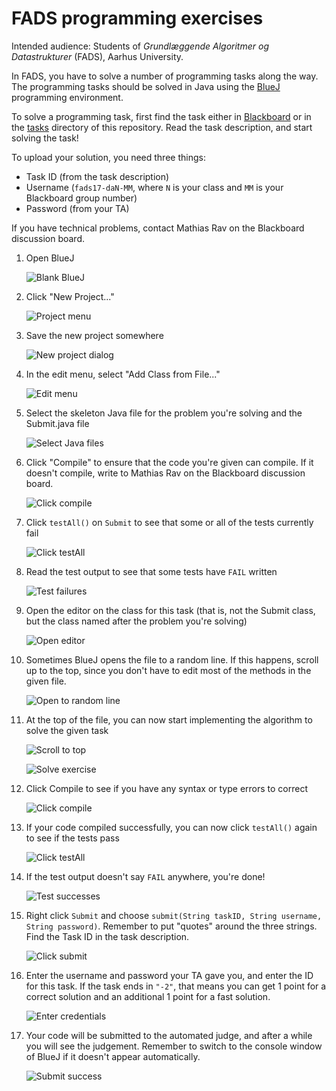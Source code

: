 FADS programming exercises
==========================

Intended audience: Students of *Grundlæggende Algoritmer og Datastrukturer* (FADS), Aarhus University.

In FADS, you have to solve a number of programming tasks along the way.
The programming tasks should be solved in Java using the [BlueJ](https://www.bluej.org/) programming environment.

To solve a programming task, first find the task either in
[Blackboard](https://blackboard.au.dk/webapps/blackboard/execute/launcher?type=Course&id=_66529_1)
or in the [tasks](tasks) directory of this repository.
Read the task description, and start solving the task!

To upload your solution, you need three things:

  * Task ID (from the task description)
  * Username (`fads17-daN-MM`, where `N` is your class and `MM` is your Blackboard group number)
  * Password (from your TA)

If you have technical problems, contact Mathias Rav on the Blackboard discussion board.

1. Open BlueJ

   ![Blank BlueJ](screenshots/001-blank-bluej.png)

1. Click "New Project..."

   ![Project menu](screenshots/002-project-menu.png)

1. Save the new project somewhere

   ![New project dialog](screenshots/003-new-project-dialog.png)

1. In the edit menu, select "Add Class from File..."

   ![Edit menu](screenshots/004-edit-menu.png)

1. Select the skeleton Java file for the problem you're solving and the Submit.java file

   ![Select Java files](screenshots/005-select-java-files.png)

1. Click "Compile" to ensure that the code you're given can compile. If it doesn't compile, write to Mathias Rav on the Blackboard discussion board.

   ![Click compile](screenshots/006-click-compile.png)

1. Click `testAll()` on `Submit` to see that some or all of the tests currently fail

   ![Click testAll](screenshots/007-click-testall.png)

1. Read the test output to see that some tests have `FAIL` written

   ![Test failures](screenshots/008-test-failures.png)

1. Open the editor on the class for this task (that is, not the Submit class, but the class named after the problem you're solving)

   ![Open editor](screenshots/009-open-editor.png)

1. Sometimes BlueJ opens the file to a random line. If this happens, scroll up to the top, since you don't have to edit most of the methods in the given file.

   ![Open to random line](screenshots/010-open-to-random-line.png)

1. At the top of the file, you can now start implementing the algorithm to solve the given task

   ![Scroll to top](screenshots/011-scroll-to-top.png)

   ![Solve exercise](screenshots/012-solve-exercise.png)

1. Click Compile to see if you have any syntax or type errors to correct

   ![Click compile](screenshots/013-click-compile.png)

1. If your code compiled successfully, you can now click `testAll()` again to see if the tests pass

   ![Click testAll](screenshots/014-click-testall.png)

1. If the test output doesn't say `FAIL` anywhere, you're done!

   ![Test successes](screenshots/015-test-successes.png)

1. Right click `Submit` and choose `submit(String taskID, String username, String password)`.
   Remember to put "quotes" around the three strings.
   Find the Task ID in the task description.

   ![Click submit](screenshots/016-click-submit.png)

1. Enter the username and password your TA gave you, and enter the ID for this
   task. If the task ends in `"-2"`, that means you can get 1 point for a
   correct solution and an additional 1 point for a fast solution.

   ![Enter credentials](screenshots/017-enter-credentials.png)

1. Your code will be submitted to the automated judge, and after a while you will see the judgement.
   Remember to switch to the console window of BlueJ if it doesn't appear automatically.

   ![Submit success](screenshots/018-submit-success.png)
